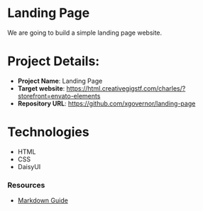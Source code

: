 # Landing Page

We are going to build a simple landing page website.

# Project Details:

- **Project Name**: Landing Page
- **Target website**: https://html.creativegigstf.com/charles/?storefront=envato-elements
- **Repository URL**: https://github.com/xgovernor/landing-page

# Technologies

- HTML
- CSS
- DaisyUI

### Resources

- [Markdown Guide](https://www.markdownguide.org/cheat-sheet/)
